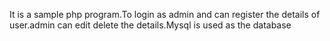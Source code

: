 It is a sample php program.To login as admin and can register the details of user.admin can edit delete the details.Mysql is used as the database
